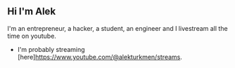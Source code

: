 <!--**AlekTurkmen/alekturkmen** is a ✨ _special_ ✨ repository because its `README.md` (this file) appears on your GitHub profile.-->
## Hi I'm Alek

I'm an entrepreneur, a hacker, a student, an engineer and I livestream all the time on youtube. 

- I'm probably streaming [here]https://www.youtube.com/@alekturkmen/streams.
    
